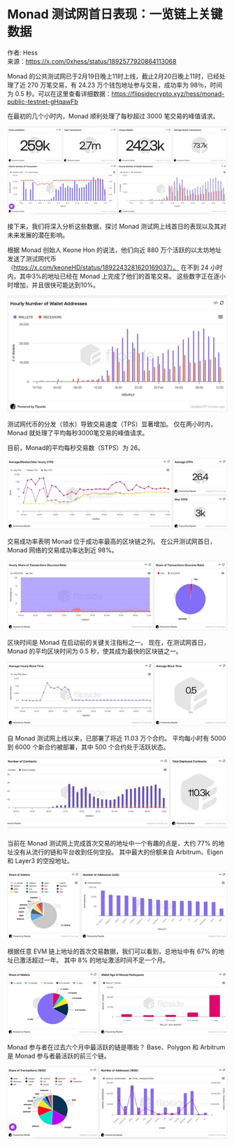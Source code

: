 
# Monad 测试网首日表现：一览链上关键数据

作者: Hess  
来源：https://x.com/0xhess/status/1892577920864113068  

Monad 的公共测试网已于2月19日晚上11时上线，截止2月20日晚上11时，已经处理了近 270 万笔交易，有 24.23 万个钱包地址参与交易，成功率为 98％，时间为 0.5 秒。可以在这里查看详细数据：https://flipsidecrypto.xyz/hess/monad-public-testnet-gHqawFb

在最初的几个小时内，Monad 顺利处理了每秒超过 3000 笔交易的峰值请求。

![109_1](./images/109_1.png)

接下来，我们将深入分析这些数据，探讨 Monad 测试网上线首日的表现以及其对未来发展的潜在影响。

根据 Monad 创始人 Keone Hon 的说法，他们向近 880 万个活跃的以太坊地址发送了测试网代币（https://x.com/keoneHD/status/1892243281620169037）。 在不到 24 小时内，其中3%的地址已经在 Monad 上完成了他们的首笔交易。 这些数字正在逐小时增加，并且很快可能达到10%。

![109_2](./images/109_2.png)


测试网代币的分发（领水）导致交易速度（TPS）显著增加。 仅在两小时内，Monad 就处理了平均每秒3000笔交易的峰值请求。

目前，Monad的平均每秒交易数（STPS）为 26。

![109_3](./images/109_3.png)


交易成功率表明 Monad 位于成功率最高的区块链之列。 在公开测试网首日，Monad 网络的交易成功率达到近 98%。

![109_4](./images/109_4.png)

区块时间是 Monad 在启动前的关键关注指标之一。 现在，在测试网首日，Monad 的平均区块时间为 0.5 秒，使其成为最快的区块链之一。

![109_5](./images/109_5.png)

自 Monad 测试网上线以来，已部署了将近 11.03 万个合约。 平均每小时有 5000 到 6000 个新合约被部署，其中 500 个合约处于活跃状态。

![109_6](./images/109_6.png)

当前在 Monad 测试网上完成首次交易的地址中一个有趣的点是，大约 77% 的地址没有从流行的链和平台收到任何空投。 其中最大的份额来自 Arbitrum、Eigen 和 Layer3 的空投地址。

![109_7](./images/109_7.png)

根据任意 EVM 链上地址的首次交易数据，我们可以看到，总地址中有 67% 的地址已激活超过一年。 其中 8% 的地址激活时间不足一个月。

![109_8](./images/109_8.png)

Monad 参与者在过去六个月中最活跃的链是哪些？ Base、Polygon 和 Arbitrum 是 Monad 参与者最活跃的前三个链。

![109_9](./images/109_9.png)

